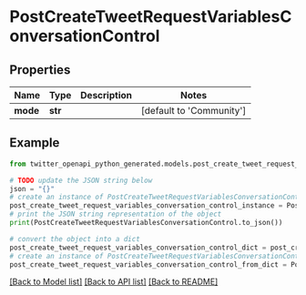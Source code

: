 # PostCreateTweetRequestVariablesConversationControl


## Properties

Name | Type | Description | Notes
------------ | ------------- | ------------- | -------------
**mode** | **str** |  | [default to 'Community']

## Example

```python
from twitter_openapi_python_generated.models.post_create_tweet_request_variables_conversation_control import PostCreateTweetRequestVariablesConversationControl

# TODO update the JSON string below
json = "{}"
# create an instance of PostCreateTweetRequestVariablesConversationControl from a JSON string
post_create_tweet_request_variables_conversation_control_instance = PostCreateTweetRequestVariablesConversationControl.from_json(json)
# print the JSON string representation of the object
print(PostCreateTweetRequestVariablesConversationControl.to_json())

# convert the object into a dict
post_create_tweet_request_variables_conversation_control_dict = post_create_tweet_request_variables_conversation_control_instance.to_dict()
# create an instance of PostCreateTweetRequestVariablesConversationControl from a dict
post_create_tweet_request_variables_conversation_control_from_dict = PostCreateTweetRequestVariablesConversationControl.from_dict(post_create_tweet_request_variables_conversation_control_dict)
```
[[Back to Model list]](../README.md#documentation-for-models) [[Back to API list]](../README.md#documentation-for-api-endpoints) [[Back to README]](../README.md)


